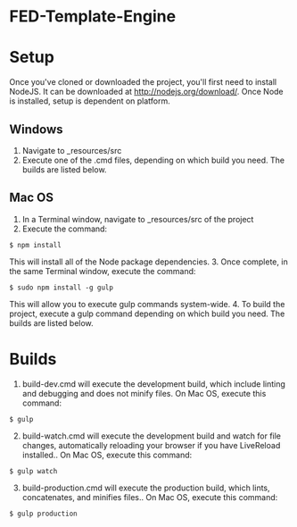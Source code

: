 FED-Template-Engine
===================
# Setup
Once you've cloned or downloaded the project, you'll first need to install NodeJS.  It can be downloaded at http://nodejs.org/download/.  Once Node is installed, setup is dependent on platform.

## Windows
1. Navigate to _resources/src
2. Execute one of the .cmd files, depending on which build you need.  The builds are listed below.

## Mac OS
1. In a Terminal window, navigate to _resources/src of the project
2. Execute the command:
```
$ npm install
```
This will install all of the Node package dependencies.
3. Once complete, in the same Terminal window, execute the command:
```
$ sudo npm install -g gulp
```
This will allow you to execute gulp commands system-wide.
4. To build the project, execute a gulp command depending on which build you need.  The builds are listed below.

# Builds
1. build-dev.cmd will execute the development build, which include linting and debugging and does not minify files.  On Mac OS, execute this command:
```
$ gulp
```
2. build-watch.cmd will execute the development build and watch for file changes, automatically reloading your browser if you have LiveReload installed..  On Mac OS, execute this command:
```
$ gulp watch
```
3. build-production.cmd will execute the production build, which lints, concatenates, and minifies files..  On Mac OS, execute this command:
```
$ gulp production
```
